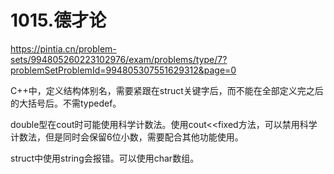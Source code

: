 1015.德才论
==
https://pintia.cn/problem-sets/994805260223102976/exam/problems/type/7?problemSetProblemId=994805307551629312&page=0

C++中，定义结构体别名，需要紧跟在struct关键字后，而不能在全部定义完之后的大括号后。不需typedef。

double型在cout时可能使用科学计数法。使用cout<<fixed方法，可以禁用科学计数法，但是同时会保留6位小数，需要配合其他功能使用。

struct中使用string会报错。可以使用char数组。